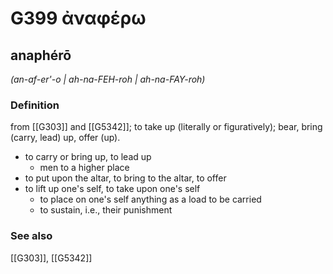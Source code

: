 # G399 ἀναφέρω

## anaphérō

_(an-af-er'-o | ah-na-FEH-roh | ah-na-FAY-roh)_

### Definition

from [[G303]] and [[G5342]]; to take up (literally or figuratively); bear, bring (carry, lead) up, offer (up).

- to carry or bring up, to lead up
  - men to a higher place
- to put upon the altar, to bring to the altar, to offer
- to lift up one's self, to take upon one's self
  - to place on one's self anything as a load to be carried
  - to sustain, i.e., their punishment

### See also

[[G303]], [[G5342]]

